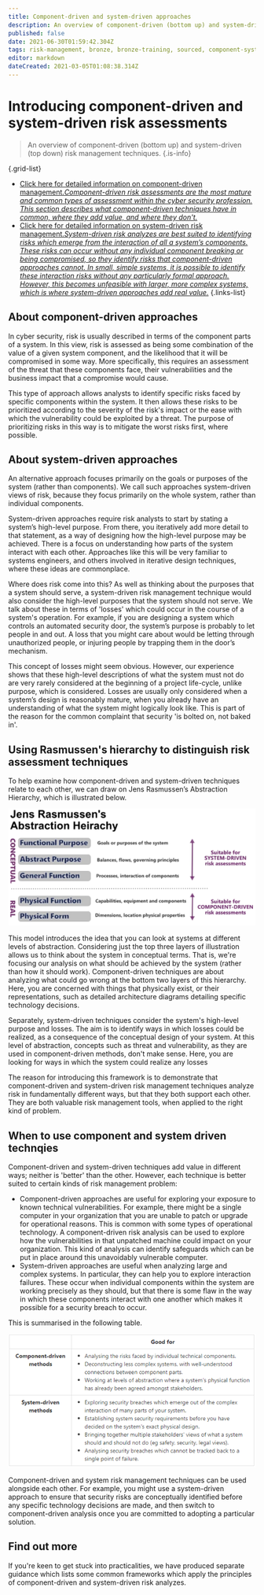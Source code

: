 ```yaml
---
title: Component-driven and system-driven approaches
description: An overview of component-driven (bottom up) and system-driven (top down) risk management techniques.
published: false
date: 2021-06-30T01:59:42.304Z
tags: risk-management, bronze, bronze-training, sourced, component-system-risk
editor: markdown
dateCreated: 2021-03-05T01:08:38.314Z
---
```


# Introducing component-driven and system-driven risk assessments

> An overview of component-driven (bottom up) and system-driven (top down) risk management techniques.
{.is-info}

{.grid-list}
- [Click here for detailed information on component-driven management.*Component-driven risk assessments are the most mature and common types of assessment within the cyber security profession. This section describes what component-driven techniques have in common, where they add value, and where they don't.*](/bronze-training/background-topics/component-system-driven-approaches/understanding-component-driven-risk-management)
- [Click here for detailed information on system-driven risk management.*System-driven risk analyzes are best suited to identifying risks which emerge from the interaction of all a system’s components. These risks can occur without any individual component breaking or being compromised, so they identify risks that component-driven approaches cannot. In small, simple systems, it is possible to identify these interaction risks without any particularly formal approach. However, this becomes unfeasible with larger, more complex systems, which is where system-driven approaches add real value.*](/bronze-training/background-topics/component-system-driven-approaches/understanding-system-driven-risk-management)
{.links-list}

## About component-driven approaches
In cyber security, risk is usually described in terms of the component parts of a system. In this view, risk is assessed as being some combination of the value of a given system component, and the likelihood that it will be compromised in some way. More specifically, this requires an assessment of the threat that these components face, their vulnerabilities and the business impact that a compromise would cause.

This type of approach allows analysts to identify specific risks faced by specific components within the system. It then allows these risks to be prioritized according to the severity of the risk's impact or the ease with which the vulnerability could be exploited by a threat. The purpose of prioritizing risks in this way is to mitigate the worst risks first, where possible.

## About system-driven approaches
An alternative approach focuses primarily on the goals or purposes of the system (rather than components). We call such approaches system-driven views of risk, because they focus primarily on the whole system, rather than individual components.

System-driven approaches require risk analysts to start by stating a system’s high-level purpose. From there, you iteratively add more detail to that statement, as a way of designing how the high-level purpose may be achieved. There is a focus on understanding how parts of the system interact with each other. Approaches like this will be very familiar to systems engineers, and others involved in iterative design techniques, where these ideas are commonplace.

Where does risk come into this? As well as thinking about the purposes that a system should serve, a system-driven risk management technique would also consider the high-level purposes that the system should not serve. We talk about these in terms of 'losses' which could occur in the course of a system's operation. For example, if you are designing a system which controls an automated security door, the system’s purpose is probably to let people in and out. A loss that you might care about would be letting through unauthorized people, or injuring people by trapping them in the door’s mechanism.

This concept of losses might seem obvious. However, our experience shows that these high-level descriptions of what the system must not do are very rarely considered at the beginning of a project life-cycle, unlike purpose, which is considered. Losses are usually only considered when a system’s design is reasonably mature, when you already have an understanding of what the system might logically look like. This is part of the reason for the common complaint that security 'is bolted on, not baked in'.

## Using Rasmussen's hierarchy to distinguish risk assessment techniques
To help examine how component-driven and system-driven techniques relate to each other, we can draw on Jens Rasmussen’s Abstraction Hierarchy, which is illustrated below.

![jens.png](/article_images/jens.png)

This model introduces the idea that you can look at systems at different levels of abstraction. Considering just the top three layers of illustration allows us to think about the system in conceptual terms. That is, we're focusing our analysis on what should be achieved by the system (rather than how it should work). Component-driven techniques are about analyzing what could go wrong at the bottom two layers of this hierarchy. Here, you are concerned with things that physically exist, or their representations, such as detailed architecture diagrams detailing specific technology decisions.

Separately, system-driven techniques consider the system's high-level purpose and losses. The aim is to identify ways in which losses could be realized, as a consequence of the conceptual design of your system. At this level of abstraction, concepts such as threat and vulnerability, as they are used in component-driven methods, don't make sense. Here, you are looking for ways in which the system could realize any losses

The reason for introducing this framework is to demonstrate that component-driven and system-driven risk management techniques analyze risk in fundamentally different ways, but that they both support each other. They are both valuable risk management tools, when applied to the right kind of problem.

## When to use component and system driven technqies
Component-driven and system-driven techniques add value in different ways; neither is 'better' than the other. However, each technique is better suited to certain kinds of risk management problem:

- Component-driven approaches are useful for exploring your exposure to known technical vulnerabilities. For example, there might be a single computer in your organization that you are unable to patch or upgrade for operational reasons. This is common with some types of operational technology. A component-driven risk analysis can be used to explore how the vulnerabilities in that unpatched machine could impact on your organization. This kind of analysis can identify safeguards which can be put in place around this unavoidably vulnerable computer.
- System-driven approaches are useful when analyzing large and complex systems. In particular, they can help you to explore interaction failures. These occur when individual components within the system are working precisely as they should, but that there is some flaw in the way in which these components interact with one another which makes it possible for a security breach to occur.

This is summarised in the following table.

![component_vs_system.png](/article_images/component_vs_system.png)

Component-driven and system risk management techniques can be used alongside each other. For example, you might use a system-driven approach to ensure that security risks are conceptually identified before any specific technology decisions are made, and then switch to component-driven analysis once you are committed to adopting a particular solution.

## Find out more
If you're keen to get stuck into practicalities, we have produced separate guidance which lists some common frameworks which apply the principles of component-driven and system-driven risk analyzes.